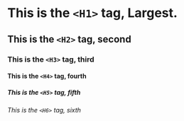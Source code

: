# This is the `<H1>` tag, Largest.
## This is the `<H2>` tag, second
### This is the `<H3>` tag, third
#### This is the `<H4>` tag, fourth
##### This is the `<H5>` tag, fifth
###### This is the `<H6>` tag, sixth
